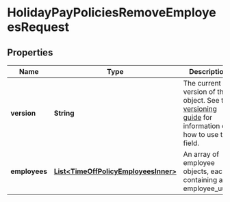 

# HolidayPayPoliciesRemoveEmployeesRequest


## Properties

| Name | Type | Description | Notes |
|------------ | ------------- | ------------- | -------------|
|**version** | **String** | The current version of the object. See the [versioning guide](https://docs.gusto.com/embedded-payroll/docs/idempotency) for information on how to use this field. |  |
|**employees** | [**List&lt;TimeOffPolicyEmployeesInner&gt;**](TimeOffPolicyEmployeesInner.md) | An array of employee objects, each containing an employee_uuid. |  [optional] |




